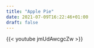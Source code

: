 ```yaml
---
title: "Apple Pie"
date: 2021-07-09T16:22:46+01:00
draft: false
---
```

{{< youtube jmUdAwcgcZw >}}
<br>